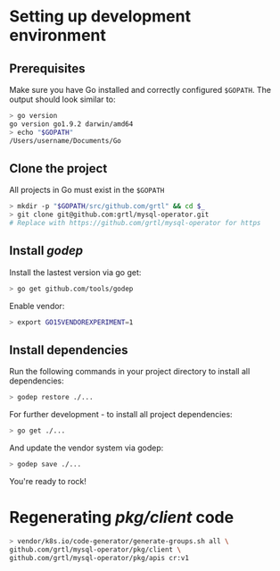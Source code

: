 # Setting up development environment
## Prerequisites
Make sure you have Go installed and correctly configured `$GOPATH`.
The output should look similar to:
```bash
> go version
go version go1.9.2 darwin/amd64
> echo "$GOPATH"
/Users/username/Documents/Go
```

## Clone the project
All projects in Go must exist in the `$GOPATH` 
```bash
> mkdir -p "$GOPATH/src/github.com/grtl" && cd $_
> git clone git@github.com:grtl/mysql-operator.git
# Replace with https://github.com/grtl/mysql-operator for https
```

## Install _godep_
Install the lastest version via go get:
```bash
> go get github.com/tools/godep
```

Enable vendor:
```bash
> export GO15VENDOREXPERIMENT=1
```

## Install dependencies
Run the following commands in your project directory to install all dependencies:
```bash
> godep restore ./...
```

For further development - to install all project dependencies:
```bash
> go get ./...
```
And update the vendor system via godep:
```bash
> godep save ./...
```

You're ready to rock!

# Regenerating _pkg/client_ code
```bash
> vendor/k8s.io/code-generator/generate-groups.sh all \
github.com/grtl/mysql-operator/pkg/client \
github.com/grtl/mysql-operator/pkg/apis cr:v1
```
